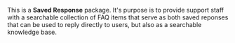This is a **Saved Response** package. It's purpose is to provide support staff with a searchable collection of FAQ items that serve as both saved reponses that can be used to reply directly to users, but also as a searchable knowledge base. 
